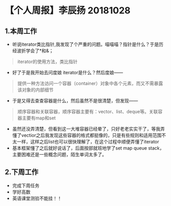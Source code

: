 # **【个人周报】李辰扬 20181028**

## 1.本周工作


* 听说iterator类比指针,我发现了个严重的问题。喵喵喵？指针是什么？于是历经波折学会了*和&；
> iterator的使用方法，类比指针

* 好了于是我开始去问度娘 iterator是什么？然后度娘——
> 提供一种方法访问一个容器（container）对象中各个元素，而又不需暴露该对象的内部细节
* 于是又得去查查容器是什么，然后虽然不是很清楚，但发现——
>顺序容器和关联容器，顺序容器主要有：vector、list、deque等。关联容器主要有map和set
* 虽然还没弄清楚，但看到这一大堆容器已经晕了，只好老老实实干了，等我弄懂了vectior之后我发现这些容器的格式都挺像的，只是有些规则和适用范围不太一样，这样之后list也可以很快理解了，在这个过程中顺便弄懂了iterator
* 基本框架懂了之后就好说话了，后面按部就班地学了set map queue stack，主要困难还是一些概念问题，陌生单词太多了。

## 2.下周工作
* 完成下周任务
* 学好高数
* 英语课堂测验不能挂！！
